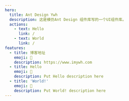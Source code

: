 ```yaml
---
hero:
  title: Ant Design Ywh
  description: 这是模仿Ant Design 组件库写的一个UI组件库。
  actions:
    - text: Hello
      link: /
    - text: World
      link: /
features:
  - title: 博客地址
    emoji: 💎
    description: https://www.imywh.com
  - title: Hello
    emoji: 🌈
    description: Put Hello description here
  - title: 'World!'
    emoji: 🚀
    description: Put World! description here
---
```


